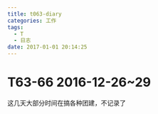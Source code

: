 ```yaml
---
title: t063-diary
categories: 工作
tags:
  - T
  - 日志
date: 2017-01-01 20:14:25
---
```

# T63-66 2016-12-26~29
这几天大部分时间在搞各种团建，不记录了
